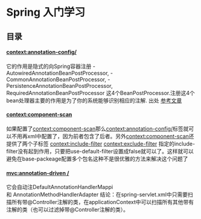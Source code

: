 # Spring 入门学习
## 目录

#### <context:annotation-config/>
它的作用是隐式的向Spring容器注册
-AutowiredAnnotationBeanPostProcessor,
-CommonAnnotationBeanPostProcessor,
-PersistenceAnnotationBeanPostProcessor,
RequiredAnnotationBeanPostProcessor
这4个BeanPostProcessor.注册这4个bean处理器主要的作用是为了你的系统能够识别相应的注解.
出处  [参考文章](http://www.cnblogs.com/lcngu/p/5080702.html "参考")

####  <context:component-scan> 
如果配置了<context:component-scan>那么<context:annotation-config/>标签就可以不用再xml中配置了，因为前者包含了后者。另外<context:component-scan>还提供了两个子标签
<context:include-filter>
<context:exclude-filter>
指定的include-filter没有起到作用，只要把use-default-filter设置成false就可以了。这样就可以避免在base-packeage配置多个包名这种不是很优雅的方法来解决这个问题了

#### <mvc:annotation-driven />
它会自动注DefaultAnnotationHandlerMappi和 AnnotationMethodHandlerAdapter
结论：在spring-servlet.xml中只需要扫描所有带@Controller注解的类，在applicationContext中可以扫描所有其他带有注解的类（也可以过滤掉带@Controller注解的类）。